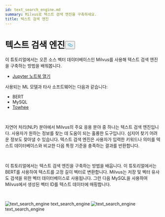 ```yaml
---
id: text_search_engine.md
summary: Milvus로 텍스트 검색 엔진을 구축하세요.
title: 텍스트 검색 엔진
---
```

<h1 id="Text-Search-Engine" class="common-anchor-header">텍스트 검색 엔진<button data-href="#Text-Search-Engine" class="anchor-icon" translate="no">
      <svg translate="no"
        aria-hidden="true"
        focusable="false"
        height="20"
        version="1.1"
        viewBox="0 0 16 16"
        width="16"
      >
        <path
          fill="#0092E4"
          fill-rule="evenodd"
          d="M4 9h1v1H4c-1.5 0-3-1.69-3-3.5S2.55 3 4 3h4c1.45 0 3 1.69 3 3.5 0 1.41-.91 2.72-2 3.25V8.59c.58-.45 1-1.27 1-2.09C10 5.22 8.98 4 8 4H4c-.98 0-2 1.22-2 2.5S3 9 4 9zm9-3h-1v1h1c1 0 2 1.22 2 2.5S13.98 12 13 12H9c-.98 0-2-1.22-2-2.5 0-.83.42-1.64 1-2.09V6.25c-1.09.53-2 1.84-2 3.25C6 11.31 7.55 13 9 13h4c1.45 0 3-1.69 3-3.5S14.5 6 13 6z"
        ></path>
      </svg>
    </button></h1><p>이 튜토리얼에서는 오픈 소스 벡터 데이터베이스인 Milvus를 사용해 텍스트 검색 엔진을 구축하는 방법을 배워봅니다.</p>
<ul>
<li><a href="https://github.com/towhee-io/examples/tree/main/nlp/text_search">Jupyter 노트북 열기</a></li>
</ul>
<p>사용되는 ML 모델과 타사 소프트웨어는 다음과 같습니다:</p>
<ul>
<li>BERT</li>
<li>MySQL</li>
<li><a href="https://towhee.io/">Towhee</a></li>
</ul>
<p><br/></p>
<p>자연어 처리(NLP) 분야에서 Milvus의 주요 응용 분야 중 하나는 텍스트 검색 엔진입니다. 사용자가 원하는 정보를 찾는 데 도움이 되는 훌륭한 도구입니다. 심지어 찾기 어려운 정보도 찾아낼 수 있습니다. 텍스트 검색 엔진은 사용자가 입력한 키워드나 의미를 텍스트 데이터베이스와 비교한 다음 특정 기준을 충족하는 결과를 반환합니다.</p>
<p><br/></p>
<p>이 튜토리얼에서는 텍스트 검색 엔진을 구축하는 방법을 배웁니다. 이 튜토리얼에서는 BERT를 사용하여 텍스트를 고정 길이 벡터로 변환합니다. Milvus는 저장 및 벡터 유사도 검색을 위한 벡터 데이터베이스로 사용됩니다. 그런 다음 MySQL을 사용하여 Milvus에서 생성된 벡터 ID를 텍스트 데이터에 매핑합니다.</p>
<p><br/></p>
<p>
  
   <span class="img-wrapper"> <img translate="no" src="/docs/v2.5.x/assets/text_search_engine.png" alt="text_search_engine" class="doc-image" id="text_search_engine" />
   </span> <span class="img-wrapper"> <span>text_search_engine</span> </span> <span class="img-wrapper"> <img translate="no" src="/docs/v2.5.x/assets/text_search_engine_demo.png" alt="text_search_engine" class="doc-image" id="text_search_engine" /><span>text_search_engine</span> </span></p>
